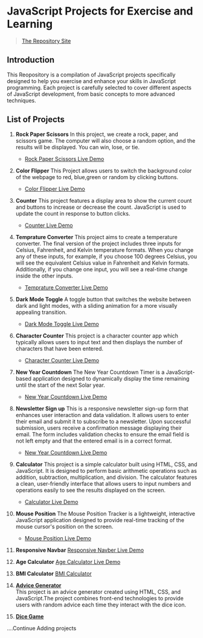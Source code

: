 # JavaScript Projects for Exercise and Learning

> [The Repository Site](https://mahmoodhashem.github.io/JavaScript-Projects/)

## Introduction

This Reopository is a compilation of JavaScript projects specifically designed to help you exercise and enhance your skills in JavaScript programming.
Each project is carefully selected to cover different aspects of JavaScript development, from basic concepts to more advanced techniques.

## List of Projects

1. **Rock Paper Scissors**
   In this project, we create a rock, paper, and scissors game. The computer will also choose a random option, and the results will be displayed. You can win, lose, or tie.
   - [Rock Paper Scissors Live Demo](https://mahmoodhashem.github.io/JavaScript-Projects/Projects/Rock_paper_scissor/index.html)
2. **Color Flipper**
   This Project allows users to switch the background color of the webpage to red, blue,green or random by clicking buttons.
   - [Color Flipper Live Demo](https://mahmoodhashem.github.io/JavaScript-Projects/Projects/Color%20Flipper/index.html)
3. **Counter**
   This project features a display area to show the current count and buttons to increase or decrease the count. JavaScript is used to update the count in response to button clicks.
   - [Counter Live Demo](https://mahmoodhashem.github.io/JavaScript-Projects/Projects/counter/index.html)
4. **Temprature Converter**
   This project aims to create a temperature converter. The final version of the project includes three inputs for Celsius, Fahrenheit, and Kelvin temperature formats. When you change any of these inputs, for example, if you choose 100 degrees Celsius, you will see the equivalent Celsius value in Fahrenheit and Kelvin formats. Additionally, if you change one input, you will see a real-time change inside the other inputs.
   - [Temprature Converter Live Demo](https://mahmoodhashem.github.io/JavaScript-Projects/Projects/Temprature%20Converter/index.html)
5. **Dark Mode Toggle**
   A toggle button that switches the website between dark and light modes, with a sliding animation for a more visually appealing transition.
   - [Dark Mode Toggle Live Demo](https://mahmoodhashem.github.io/JavaScript-Projects/Projects/Dark%20mode%20toggle/index.html)
6. **Character Counter**
   This project is a character counter app which typically allows users to input text and then displays the number of characters that have been entered.
   - [Character Counter Live Demo](https://mahmoodhashem.github.io/JavaScript-Projects/Projects/Character%20Countr/index.html)
7. **New Year Countdown**
   The New Year Countdown Timer is a JavaScript-based application designed to dynamically display the time remaining until the start of the next Solar year.
   - [New Year Countdown Live Demo](https://mahmoodhashem.github.io/JavaScript-Projects/Projects/New%20Year%20Countdown/index.html)
8. **Newsletter Sign up**
   This is a responsive newsletter sign-up form that enhances user interaction and data validation. It allows users to enter their email and submit it to subscribe to a newsletter. Upon successful submission, users receive a confirmation message displaying their email. The form includes validation checks to ensure the email field is not left empty and that the entered email is in a correct format.
   - [New Year Countdown Live Demo](https://mahmoodhashem.github.io/JavaScript-Projects/Projects/newsletter%20signup/index.html)
9. **Calculator**
   This project is a simple calculator built using HTML, CSS, and JavaScript. It is designed to perform basic arithmetic operations such as addition, subtraction, multiplication, and division. The calculator features a clean, user-friendly interface that allows users to input numbers and operations easily to see the results displayed on the screen.

   - [Calculator Live Demo](https://mahmoodhashem.github.io/JavaScript-Projects/Projects/calculator/index.html)

10. **Mouse Position**
    The Mouse Position Tracker is a lightweight, interactive JavaScript application designed to provide real-time tracking of the mouse cursor's position on the screen.

    - [Mouse Position Live Demo](https://mahmoodhashem.github.io/JavaScript-Projects/Projects/Mouse%20position)

11. **Responsive Navbar**
    [Responsive Navber Live Demo](https://mahmoodhashem.github.io/JavaScript-Projects/Projects/responsive-navbar/index.html)

12. **Age Calculator**
    [Age Calculator Live Demo](https://mahmoodhashem.github.io/JavaScript-Projects/Projects/age_calculator/index.html)

13. **BMI Calculator**
    [BMI Calculator](https://mahmoodhashem.github.io/JavaScript-Projects/Projects/bmi)

14. [**Advice Generator**](https://mahmoodhashem.github.io/JavaScript-Projects/Projects/bmi)  
     This project is an advice generator created using HTML, CSS, and JavaScript.The project combines front-end
    technologies to provide users with random advice each time they interact with the dice icon.
15. [**Dice Game**](https://mahmoodhashem.github.io/JavaScript-Projects/Projects/Dice)  
     


....Continue Adding projects
